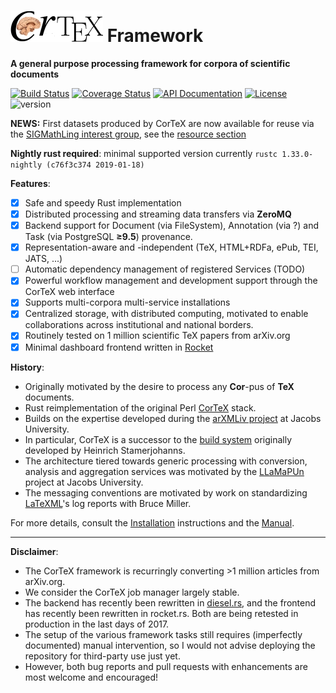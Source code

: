 ![CorTeX Framework](./public/img/logo.jpg) Framework
======

**A general purpose processing framework for corpora of scientific documents**

[![Build Status](https://secure.travis-ci.org/dginev/CorTeX.png?branch=master)](http://travis-ci.org/dginev/CorTeX) [![Coverage Status](https://coveralls.io/repos/dginev/CorTeX/badge.svg?branch=master&service=github)](https://coveralls.io/github/dginev/CorTeX?branch=master) [![API Documentation](https://img.shields.io/badge/docs-API-blue.svg)](http://dginev.github.io/CorTeX/cortex/index.html) [![License](https://img.shields.io/badge/license-MIT-blue.svg)](https://raw.githubusercontent.com/dginev/CorTeX/master/LICENSE) ![version](https://img.shields.io/badge/version-0.3.2-orange.svg)

**NEWS:** First datasets produced by CorTeX are now available for reuse via the [SIGMathLing interest group](https://sigmathling.kwarc.info/), see the [resource section](https://sigmathling.kwarc.info/resources/)

**Nightly rust required**: minimal supported version currently `rustc 1.33.0-nightly (c76f3c374 2019-01-18)`

**Features**:
 - [x] Safe and speedy Rust implementation
 - [x] Distributed processing and streaming data transfers via **ZeroMQ**
 - [x] Backend support for Document (via FileSystem), Annotation (via ?) and Task (via PostgreSQL **≥9.5**) provenance.
 - [x] Representation-aware and -independent (TeX, HTML+RDFa, ePub, TEI, JATS, ...)
 - [ ] Automatic dependency management of registered Services (TODO)
 - [x] Powerful workflow management and development support through the CorTeX web interface
 - [x] Supports multi-corpora multi-service installations
 - [x] Centralized storage, with distributed computing, motivated to enable collaborations across institutional and national borders.
 - [x] Routinely tested on 1 million scientific TeX papers from arXiv.org
 - [x] Minimal dashboard frontend written in [Rocket](https://rocket.rs/)

**History**:
 * Originally motivated by the desire to process any **Cor**-pus of **TeX** documents.
 * Rust reimplementation of the original Perl [CorTeX](https://github.com/dginev/deprecated-CorTeX) stack.
 * Builds on the expertise developed during the [arXMLiv project](https://www.researchgate.net/profile/Deyan_Ginev/publication/216797030_Transforming_Large_Collections_of_Scientific_Publications_to_XML/links/0fcfd5061a2004a213000000.pdf) at Jacobs University.
 * In particular, CorTeX is a successor to the [build system](http://arxmliv.kwarc.info) originally developed by Heinrich Stamerjohanns.
 * The architecture tiered towards generic processing with conversion, analysis and aggregation services was motivated by the [LLaMaPUn](https://github.com/KWARC/llamapun)
   project at Jacobs University.
 * The messaging conventions are motivated by work on standardizing [LaTeXML](http://dlmf.nist.gov/LaTeXML)'s log reports with Bruce Miller.

For more details, consult the [Installation](INSTALL.md) instructions and the [Manual](MANUAL.md).

---

**Disclaimer**: 
 - The CorTeX framework is recurringly converting >1 million articles from arXiv.org.
 - We consider the CorTeX job manager largely stable.
 - The backend has recently been rewritten in [diesel.rs](http://diesel.rs/), and the frontend has recently been rewritten in rocket.rs. Both are being retested in production in the last days of 2017.
 - The setup of the various framework tasks still requires (imperfectly documented) manual intervention, so I would not advise deploying the repository for third-party use just yet.
 - However, both bug reports and pull requests with enhancements are most welcome and encouraged!
